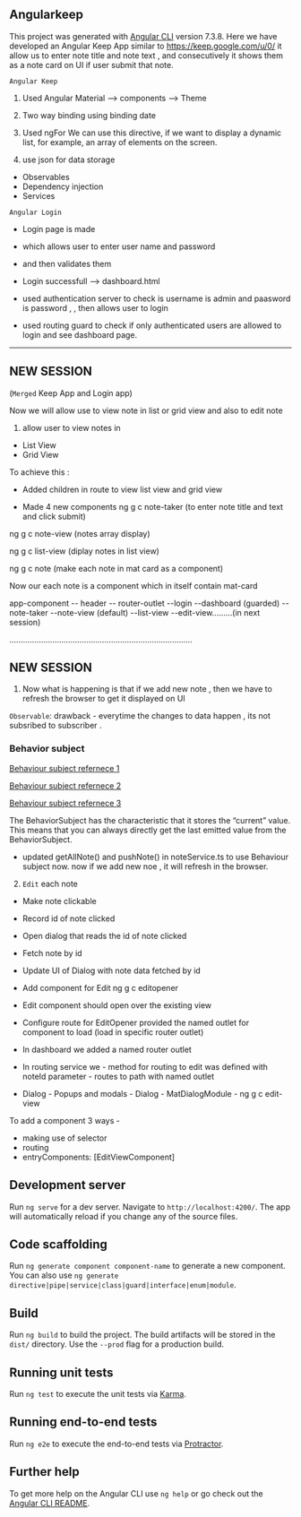 ## Angularkeep

This project was generated with [Angular CLI](https://github.com/angular/angular-cli) version 7.3.8.
Here we have developed an Angular Keep App similar to https://keep.google.com/u/0/
it allow us to enter note title and note text , 
and consecutively it shows them as a note card on UI if user submit that note.

`Angular Keep`
1. Used Angular Material
 --> components
 --> Theme

2. Two way binding using <ng-model>
binding date 

3. Used ngFor
We can use this directive, if we want to display a dynamic list, for example, an array of elements on the screen.

4. use json for data storage
- Observables
- Dependency injection
- Services

`Angular Login`

- Login page is made
- which allows user to enter user name and password
- and then validates them
- Login successfull --> dashboard.html

- used authentication server to check is username is admin and paasword is password , , then allows user to login
- used routing guard to check if only authenticated users are allowed to login and see dashboard page.

--------------------
## NEW SESSION
(`Merged` Keep App and Login app)

Now we will allow use to view note in list or grid view and also to edit note

1.  allow user to view notes in 
   - List View
   - Grid View

To achieve this :
- Added children in route to view list view and grid view

- Made 4 new components
 ng g c note-taker
(to enter note title and text and click submit)

 ng g c note-view
(notes array display)

 ng g c list-view
(diplay notes in list view)

 ng g c note
(make each note in mat card as a component)


Now our each note is a component which in itself contain mat-card

app-component
    -- header
    -- router-outlet
            --login
            --dashboard (guarded)
                    --note-taker
                    --note-view (default)
                    --list-view
                    --edit-view.........(in next session)

.................................................................................
## NEW SESSION

1. Now what is happening is that if we add new note , then we have to refresh the browser to get it displayed on UI

`Observable`:
drawback - everytime the changes to data happen , its not subsribed to subscriber .

### Behavior subject
[Behaviour subject refernece 1](https://medium.com/@luukgruijs/understanding-rxjs-behaviorsubject-replaysubject-and-asyncsubject-8cc061f1cfc0)

[Behaviour subject refernece 2](https://alligator.io/rxjs/subjects/)

[Behaviour subject refernece 3](http://reactivex.io/rxjs/manual/overview.html)

The BehaviorSubject has the characteristic that it stores the “current” value. This means that you can always directly get the last emitted value from the BehaviorSubject.

- updated getAllNote() and pushNote() in noteService.ts to use Behaviour subject now.
now if we add new noe , it will refresh in the browser.



2. `Edit` each note

 - Make note clickable
 - Record id of note clicked
 - Open dialog that reads the id of note clicked
 - Fetch note by id
 - Update UI of Dialog with note data fetched by id
 - Add component for Edit ng g c editopener
 - Edit component should open over the existing view


- Configure route for EditOpener
        provided the named outlet for component to load (load in specific router outlet)
- In dashboard we added a named router outlet
- In routing service we 
        - method for routing to edit was defined with noteId parameter
        - routes to path with named outlet
- Dialog
        - Popups and modals - Dialog - MatDialogModule
        - ng g c edit-view

To add a component 3 ways -
 - making use of selector
 - routing
 - entryComponents: [EditViewComponent]
  



## Development server

Run `ng serve` for a dev server. Navigate to `http://localhost:4200/`. The app will automatically reload if you change any of the source files.

## Code scaffolding

Run `ng generate component component-name` to generate a new component. You can also use `ng generate directive|pipe|service|class|guard|interface|enum|module`.

## Build

Run `ng build` to build the project. The build artifacts will be stored in the `dist/` directory. Use the `--prod` flag for a production build.

## Running unit tests

Run `ng test` to execute the unit tests via [Karma](https://karma-runner.github.io).

## Running end-to-end tests

Run `ng e2e` to execute the end-to-end tests via [Protractor](http://www.protractortest.org/).

## Further help

To get more help on the Angular CLI use `ng help` or go check out the [Angular CLI README](https://github.com/angular/angular-cli/blob/master/README.md).
